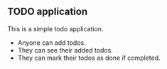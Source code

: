 ## TODO application 
This is a simple todo application. 
- Anyone can add todos.
- They can see their added todos.
- They can mark their todos as done if completed. 